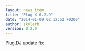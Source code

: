 ```yaml
---
layout: news_item
title: "Plug X 0.2.9"
date: "2014-01-09 02:12:52 +0200"
author: skylerb
version: 0.2.9
---
```


Plug.DJ update fix